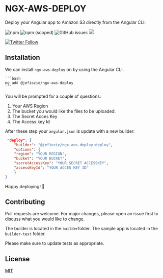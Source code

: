 # NGX-AWS-DEPLOY

Deploy your Angular app to Amazon S3 directly from the Angular CLI.

![npm](https://img.shields.io/npm/dw/@jefiozie/ngx-aws-deploy)
![npm (scoped)](https://img.shields.io/npm/v/@jefiozie/ngx-aws-deploy)
![GitHub issues](https://img.shields.io/github/issues/jefiozie/ngx-aws-deploy)
<a href="https://twitter.com/jefiozie">
<img src="https://img.shields.io/badge/say-thanks-ff69b4.svg"/>
</a>

  <a href="https://twitter.com/jefiozie">  
    <img alt="Twitter Follow" src="https://img.shields.io/twitter/follow/jefiozie?style=social">
  </a>

## Installation

We can install `ngx-aws-deploy` on by using the Angular CLI.

    ```bash
    ng add @jefiozie/ngx-aws-deploy
    ```

You will be prompted for a couple of questions:

1. Your AWS Region
2. The bucket you would like the files to be uploaded.
3. The Secret Acces Key
4. The Access key Id

After these step your `angular.json` is update with a new builder:

```json
 "deploy": {
    "builder": "@jefiozie/ngx-aws-deploy:deploy",
    "options": {
    "region": "YOUR REGION",
    "bucket": "YOUR BUCKET",
    "secretAccessKey": "YOUR SECRET ACCESSKEY",
    "accessKeyId": "YOUR ACCES KEY ID"
    }
}
```

Happy deploying! 🚀

## Contributing

Pull requests are welcome. For major changes, please open an issue first to discuss what you would like to change.

The builder is located in the `builder`folder.
The sample app is located in the `builder-test` folder.

Please make sure to update tests as appropriate.

## License

[MIT](./LICENSE)
